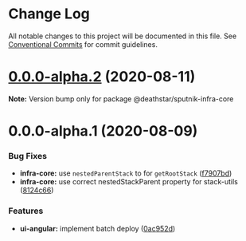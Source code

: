 # Change Log

All notable changes to this project will be documented in this file.
See [Conventional Commits](https://conventionalcommits.org) for commit guidelines.

# [0.0.0-alpha.2](https://git-codecommit.us-west-2.amazonaws.com/v1/repos/Deathstar/compare/@deathstar/sputnik-infra-core@0.0.0-alpha.1...@deathstar/sputnik-infra-core@0.0.0-alpha.2) (2020-08-11)

**Note:** Version bump only for package @deathstar/sputnik-infra-core





# 0.0.0-alpha.1 (2020-08-09)


### Bug Fixes

* **infra-core:** use `nestedParentStack` to for `getRootStack` ([f7907bd](https://git-codecommit.us-west-2.amazonaws.com/v1/repos/Deathstar/commits/f7907bd65b53cefff39557debb52afadef72d266))
* **infra-core:** use correct nestedStackParent property for stack-utils ([8124c66](https://git-codecommit.us-west-2.amazonaws.com/v1/repos/Deathstar/commits/8124c66affb73bcc033c3f978178190f9bd72f8b))


### Features

* **ui-angular:** implement batch deploy ([0ac952d](https://git-codecommit.us-west-2.amazonaws.com/v1/repos/Deathstar/commits/0ac952d4e1d5e67b96e4f799f2a4be735c1c70ea))
